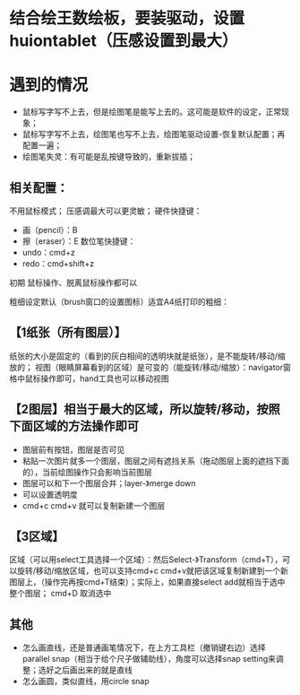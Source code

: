 # 结合绘王数绘板，要装驱动，设置huiontablet（压感设置到最大）
# 遇到的情况
- 鼠标写字写不上去，但是绘图笔是能写上去的。这可能是软件的设定，正常现象；
- 鼠标写字写不上去，绘图笔也写不上去，绘图笔驱动设置-恢复默认配置；再配置一遍；
- 绘图笔失灵：有可能是乱按键导致的，重新拔插；
## 相关配置：
不用鼠标模式；
压感调最大可以更灵敏；
硬件快捷键：
- 画（pencil）：B
- 擦（eraser）：E
数位笔快捷键：
- undo：cmd+z
- redo：cmd+shift+z

初期 鼠标操作、脱离鼠标操作都可以


粗细设定默认（brush窗口的设置图标）适宜A4纸打印的粗细：

## 【1纸张（所有图层）】
纸张的大小是固定的（看到的灰白相间的透明块就是纸张），是不能旋转/移动/缩放的；
视图（眼睛屏幕看到的区域）是可变的（能旋转/移动/缩放）：navigator窗格中鼠标操作即可，hand工具也可以移动视图

## 【2图层】相当于最大的区域，所以旋转/移动，按照下面区域的方法操作即可
- 图层前有按钮，图层是否可见
- 粘贴一次图片就多一个图层，图层之间有遮挡关系（拖动图层上面的遮挡下面的），当前绘图操作只会影响当前图层
- 图层可以和下一个图层合并；layer-》merge down
- 可以设置透明度
- cmd+c cmd+v 就可以复制新建一个图层

## 【3区域】
区域（可以用select工具选择一个区域）：然后Select-》Transform（cmd+T），可以旋转/移动/缩放区域，也可以支持cmd+c cmd+v就把该区域复制新建到一个新图层上，（操作完再按cmd+T结束）；实际上，如果直接select add就相当于选中整个图层；
cmd+D 取消选中

## 其他
- 怎么画直线，还是普通画笔情况下，在上方工具栏（撤销键右边）选择parallel snap（相当于给个尺子做辅助线），角度可以选择snap setting来调整；选好之后画出来的就是直线
- 怎么画圆，类似直线，用circle snap